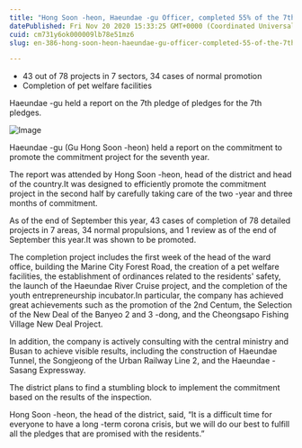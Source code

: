 ```yaml
---
title: "Hong Soon -heon, Haeundae -gu Officer, completed 55% of the 7th pledge"
datePublished: Fri Nov 20 2020 15:33:25 GMT+0000 (Coordinated Universal Time)
cuid: cm731y6ok000009lb78e51mz6
slug: en-386-hong-soon-heon-haeundae-gu-officer-completed-55-of-the-7th-pledge

---
```



- 43 out of 78 projects in 7 sectors, 34 cases of normal promotion
- Completion of pet welfare facilities

Haeundae -gu held a report on the 7th pledge of pledges for the 7th pledges.

![Image](https://cdn.hashnode.com/res/hashnode/image/upload/v1739433757239/0b6b75bf-ec66-4a68-a12a-ce391154c1eb.png)

Haeundae -gu (Gu Hong Soon -heon) held a report on the commitment to promote the commitment project for the seventh year.

The report was attended by Hong Soon -heon, head of the district and head of the country.It was designed to efficiently promote the commitment project in the second half by carefully taking care of the two -year and three months of commitment.

As of the end of September this year, 43 cases of completion of 78 detailed projects in 7 areas, 34 normal propulsions, and 1 review as of the end of September this year.It was shown to be promoted.

The completion project includes the first week of the head of the ward office, building the Marine City Forest Road, the creation of a pet welfare facilities, the establishment of ordinances related to the residents' safety, the launch of the Haeundae River Cruise project, and the completion of the youth entrepreneurship incubator.In particular, the company has achieved great achievements such as the promotion of the 2nd Centum, the Selection of the New Deal of the Banyeo 2 and 3 -dong, and the Cheongsapo Fishing Village New Deal Project.

In addition, the company is actively consulting with the central ministry and Busan to achieve visible results, including the construction of Haeundae Tunnel, the Songjeong of the Urban Railway Line 2, and the Haeundae -Sasang Expressway.

The district plans to find a stumbling block to implement the commitment based on the results of the inspection.

Hong Soon -heon, the head of the district, said, “It is a difficult time for everyone to have a long -term corona crisis, but we will do our best to fulfill all the pledges that are promised with the residents.”